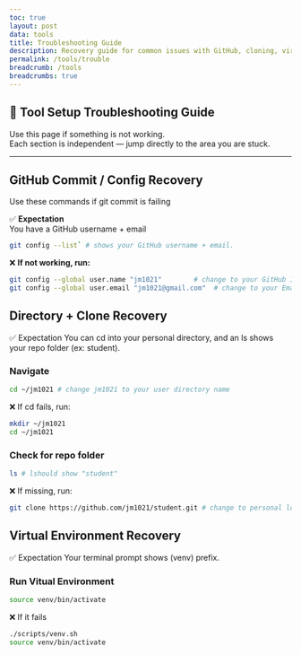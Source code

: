```yaml
---
toc: true
layout: post
data: tools
title: Troubleshooting Guide
description: Recovery guide for common issues with GitHub, cloning, virtual environments, and running your website.
permalink: /tools/trouble
breadcrumb: /tools
breadcrumbs: true
---
```


## 🔧 Tool Setup Troubleshooting Guide

Use this page if something is not working.  
Each section is independent — jump directly to the area you are stuck.  

---

## GitHub Commit / Config Recovery

Use these commands if git commit is failing

✅ **Expectation**  
You have a GitHub username + email

```bash
git config --list` # shows your GitHub username + email.  
```

❌ **If not working, run:**  

```bash
git config --global user.name "jm1021"        # change to your GitHub ID
git config --global user.email "jm1021@gmail.com"  # change to your Email
```

## Directory + Clone Recovery

✅ Expectation
You can cd into your personal directory, and an ls shows your repo folder (ex: student).

### Navigate

```bash
cd ~/jm1021 # change jm1021 to your user directory name
```

❌ If cd fails, run:

```bash
mkdir ~/jm1021
cd ~/jm1021
```

### Check for repo folder

```bash
ls # lshould show "student"
```

❌ If missing, run:

```bash
git clone https://github.com/jm1021/student.git # change to personal location of repo
```

## Virtual Environment Recovery

✅ Expectation
Your terminal prompt shows (venv) prefix.

### Run Vitual Environment

```bash
source venv/bin/activate
```

❌ If it fails

```bash
./scripts/venv.sh
source venv/bin/activate
```
